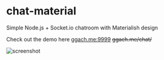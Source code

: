 # chat-material
Simple Node.js + Socket.io chatroom with Materialish design

Check out the demo here [ggach.me:9999]( http://ggach.me:9999) ~~ggach.me/chat/~~ 

![screenshot](https://raw.githubusercontent.com/georgegach/chat-material/master/res/screenshot.JPG)
